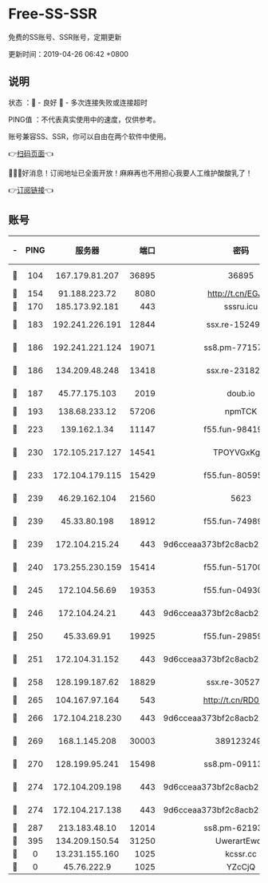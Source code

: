 # Free-SS-SSR

免费的SS账号、SSR账号，定期更新

更新时间：2019-04-26 06:42 +0800

## 说明

状态     ：🙂 - 良好 🙁 - 多次连接失败或连接超时

PING值   ：不代表真实使用中的速度，仅供参考。

账号兼容SS、SSR，你可以自由在两个软件中使用。

👉[扫码页面](https://liesauer.github.io/Free-SS-SSR/)👈

🎉🎉🎉好消息！订阅地址已全面开放！麻麻再也不用担心我要人工维护酸酸乳了！

👉[订阅链接](https://www.liesauer.net/yogurt/subscribe?ACCESS_TOKEN=DAYxR3mMaZAsaqUb)👈

## 账号

|-|PING|服务器|端口|密码|加密方式|区域|
|:----:|:----:|:-----:|-----:|:----:|:----:|:----:|
|🙂|104|167.179.81.207|36895|36895|aes-256-cfb|JP|
|🙂|154|91.188.223.72|8080|http://t.cn/EGJIyrl|rc4-md5|RU|
|🙂|170|185.173.92.181|443|sssru.icu|rc4-md5|RU|
|🙂|183|192.241.226.191|12844|ssx.re-15249592|aes-256-cfb|US|
|🙂|186|192.241.221.124|19071|ss8.pm-77157998|aes-256-cfb|US|
|🙂|186|134.209.48.248|13418|ssx.re-23182499|aes-256-cfb|US|
|🙂|187|45.77.175.103|2019|doub.io|aes-128-ctr|SG|
|🙂|193|138.68.233.12|57206|npmTCK|rc4-md5|US|
|🙂|223|139.162.1.34|11147|f55.fun-98419202|aes-256-cfb|SG|
|🙂|230|172.105.217.127|14541|TPOYVGxKglpi|aes-256-cfb|JP|
|🙂|233|172.104.179.115|15429|f55.fun-80595697|aes-256-cfb|SG|
|🙂|239|46.29.162.104|21560|5623|aes-128-ctr|RU|
|🙂|239|45.33.80.198|18912|f55.fun-74989270|aes-256-cfb|US|
|🙂|239|172.104.215.24|443|9d6cceaa373bf2c8acb22e60b6a58be6|aes-256-cfb|US|
|🙂|240|173.255.230.159|15414|f55.fun-51700385|aes-256-cfb|US|
|🙂|245|172.104.56.69|19353|f55.fun-04930969|aes-256-cfb|SG|
|🙂|246|172.104.24.21|443|9d6cceaa373bf2c8acb22e60b6a58be6|aes-256-cfb|US|
|🙂|250|45.33.69.91|19925|f55.fun-29859918|aes-256-cfb|US|
|🙂|251|172.104.31.152|443|9d6cceaa373bf2c8acb22e60b6a58be6|aes-256-cfb|US|
|🙂|258|128.199.187.62|18829|ssx.re-30527984|aes-256-cfb|SG|
|🙂|265|104.167.97.164|543|http://t.cn/RD0D7sx|rc4-md5|CA|
|🙂|266|172.104.218.230|443|9d6cceaa373bf2c8acb22e60b6a58be6|aes-256-cfb|US|
|🙂|269|168.1.145.208|30003|3891232494|aes-256-cfb|AU|
|🙂|270|128.199.95.241|15498|ss8.pm-09113399|aes-256-cfb|SG|
|🙂|274|172.104.209.198|443|9d6cceaa373bf2c8acb22e60b6a58be6|aes-256-cfb|US|
|🙂|274|172.104.217.138|443|9d6cceaa373bf2c8acb22e60b6a58be6|aes-256-cfb|US|
|🙂|287|213.183.48.10|12014|ss8.pm-62193302|rc4-md5|RU|
|🙂|395|134.209.150.54|31250|UwerartEwqe|chacha20|IN|
|🙁|0|13.231.155.160|1025|kcssr.cc|rc4-md5|JP|
|🙁|0|45.76.222.9|1025|YZcCjQ|rc4-md5|JP|
